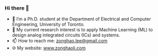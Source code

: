 ### Hi there 👋

<!--
**ChrisZonghaoLi/ChrisZonghaoLi** is a ✨ _special_ ✨ repository because its `README.md` (this file) appears on your GitHub profile.

Here are some ideas to get you started:

- 🔭 I’m currently working on ...
- 🌱 I’m currently learning ...
- 👯 I’m looking to collaborate on ...
- 🤔 I’m looking for help with ...
- 💬 Ask me about ...
- 📫 How to reach me: ...
- 😄 Pronouns: ...
- ⚡ Fun fact: ...
-->

- 🔭 I’m a Ph.D. student at the Department of Electrical and Computer Engineering, University of Toronto. 
- 🌱 My current research interest is to apply Machine Learning (ML) to design analog integrated circuits (ICs) and systems. 
- 📫 How to reach me: zonghao.lee@gmail.com 
- 🌐 My website: www.zonghaoli.com
